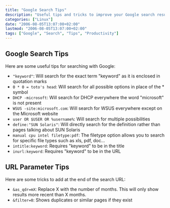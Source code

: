 ```yaml
---
title: "Google Search Tips"
description: "Useful tips and tricks to improve your Google search results and find information more efficiently."
categories: ["Linux"]
date: "2006-08-05T13:07:00+02:00"
lastmod: "2006-08-05T13:07:00+02:00"
tags: ["Google", "Search", "Tips", "Productivity"]
---
```


## Google Search Tips

Here are some useful tips for searching with Google:

- `"keyword"`: Will search for the exact term "keyword" as it is enclosed in quotation marks
- `0 * 0 = toto's head`: Will search for all possible options in place of the * symbol
- `DHCP -microsoft`: Will search for DHCP everywhere the word "microsoft" is not present
- `WSUS -site:microsoft.com`: Will search for WSUS everywhere except on the Microsoft website
- `user OR $USER OR %username%`: Will search for multiple possibilities
- `define:"SUN Solaris"`: Will directly search for the definition rather than pages talking about SUN Solaris
- `manual cpu intel filetype:pdf`: The filetype option allows you to search for specific file types such as xls, pdf, doc...
- `intitle:keyword`: Requires "keyword" to be in the title
- `inurl:keyword`: Requires "keyword" to be in the URL

## URL Parameter Tips

Here are some tricks to add at the end of the search URL:

- `&as_qdr=mX`: Replace X with the number of months. This will only show results more recent than X months.
- `&filter=0`: Shows duplicates or similar pages if they exist
